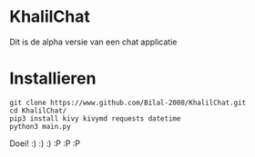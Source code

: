 # KhalilChat
Dit is de alpha versie van een chat applicatie
# Installieren
```
git clone https://www.github.com/Bilal-2008/KhalilChat.git
cd KhalilChat/
pip3 install kivy kivymd requests datetime
python3 main.py
```
Doei!
:) :) :) :P :P :P
